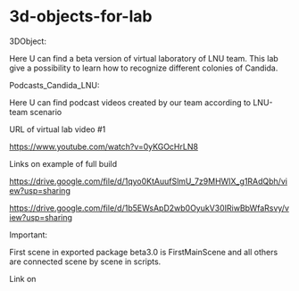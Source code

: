 # 3d-objects-for-lab
3DObject:

Here U can find a beta version of virtual laboratory of LNU team.
This lab give a possibility to learn how to recognize different colonies of Candida.

Podcasts_Candida_LNU:

Here U can find podcast videos created by our team according to LNU-team scenario

URL of virtual lab video #1

https://www.youtube.com/watch?v=0yKGOcHrLN8


Links on example of full build

https://drive.google.com/file/d/1qyo0KtAuufSlmU_7z9MHWIX_g1RAdQbh/view?usp=sharing

https://drive.google.com/file/d/1b5EWsApD2wb0OyukV30IRiwBbWfaRsvy/view?usp=sharing

Important:

First scene in exported package beta3.0 is FirstMainScene and all others are connected scene by scene in scripts.


Link on 


